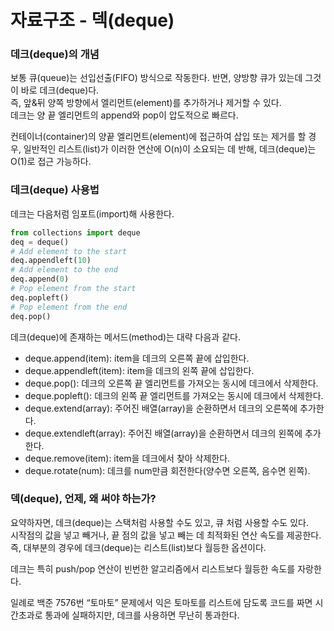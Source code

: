 # 자료구조 - 덱(deque)
### 데크(deque)의 개념
보통 큐(queue)는 선입선출(FIFO) 방식으로 작동한다. 반면, 양방향 큐가 있는데 그것이 바로 데크(deque)다.   
즉, 앞&뒤 양쪽 방향에서 엘리먼트(element)를 추가하거나 제거할 수 있다.   
데크는 양 끝 엘리먼트의 append와 pop이 압도적으로 빠르다.   

컨테이너(container)의 양끝 엘리먼트(element)에 접근하여 삽입 또는 제거를 할 경우, 일반적인 리스트(list)가 이러한 연산에 O(n)이 소요되는 데 반해, 데크(deque)는 O(1)로 접근 가능하다.   

### 데크(deque) 사용법
데크는 다음처럼 임포트(import)해 사용한다.   

```python
from collections import deque
deq = deque()
# Add element to the start
deq.appendleft(10)
# Add element to the end
deq.append(0)
# Pop element from the start
deq.popleft()
# Pop element from the end
deq.pop()
```

데크(deque)에 존재하는 메서드(method)는 대략 다음과 같다.   

- deque.append(item): item을 데크의 오른쪽 끝에 삽입한다.
- deque.appendleft(item): item을 데크의 왼쪽 끝에 삽입한다.
- deque.pop(): 데크의 오른쪽 끝 엘리먼트를 가져오는 동시에 데크에서 삭제한다.
- deque.popleft(): 데크의 왼쪽 끝 엘리먼트를 가져오는 동시에 데크에서 삭제한다.
- deque.extend(array): 주어진 배열(array)을 순환하면서 데크의 오른쪽에 추가한다.
- deque.extendleft(array): 주어진 배열(array)을 순환하면서 데크의 왼쪽에 추가한다.
- deque.remove(item): item을 데크에서 찾아 삭제한다.
- deque.rotate(num): 데크를 num만큼 회전한다(양수면 오른쪽, 음수면 왼쪽).

### 덱(deque), 언제, 왜 써야 하는가?
요약하자면, 데크(deque)는 스택처럼 사용할 수도 있고, 큐 처럼 사용할 수도 있다.   
시작점의 값을 넣고 빼거나, 끝 점의 값을 넣고 빼는 데 최적화된 연산 속도를 제공한다.   
즉, 대부분의 경우에 데크(deque)는 리스트(list)보다 월등한 옵션이다.   

데크는 특히 push/pop 연산이 빈번한 알고리즘에서 리스트보다 월등한 속도를 자랑한다.   

일례로 백준 7576번 “토마토” 문제에서 익은 토마토를 리스트에 담도록 코드를 짜면 시간초과로 통과에 실패하지만, 데크를 사용하면 무난히 통과한다.   